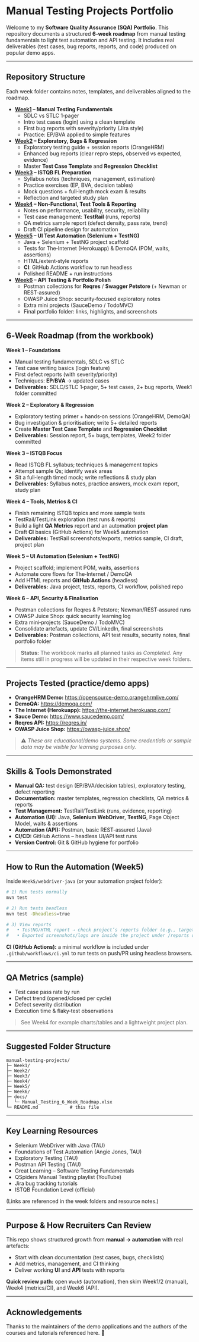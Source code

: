 # Manual Testing Projects Portfolio

Welcome to my **Software Quality Assurance (SQA) Portfolio**. This repository documents a structured **6‑week roadmap** from manual testing fundamentals to light test automation and API testing. It includes real deliverables (test cases, bug reports, reports, and code) produced on popular demo apps.

---

## Repository Structure
Each week folder contains notes, templates, and deliverables aligned to the roadmap.

- **[Week1](./Week1) – Manual Testing Fundamentals**
  - SDLC vs STLC 1‑pager
  - Intro test cases (login) using a clean template
  - First bug reports with severity/priority (Jira style)
  - Practice: EP/BVA applied to simple features
- **[Week2](./Week2) – Exploratory, Bugs & Regression**
  - Exploratory testing guide + session reports (OrangeHRM)
  - Enhanced bug reports (clear repro steps, observed vs expected, evidence)
  - Master **Test Case Template** and **Regression Checklist**
- **[Week3](./Week3) – ISTQB FL Preparation**
  - Syllabus notes (techniques, management, estimation)
  - Practice exercises (EP, BVA, decision tables)
  - Mock questions + full‑length mock exam & results
  - Reflection and targeted study plan
- **[Week4](./Week4) – Non‑Functional, Test Tools & Reporting**
  - Notes on performance, usability, security, reliability
  - Test case management: **TestRail** (runs, reports)
  - QA metrics sample report (defect density, pass rate, trend)
  - Draft CI pipeline design for automation
- **[Week5](./Week5) – UI Test Automation (Selenium + TestNG)**
  - Java + Selenium + TestNG project scaffold
  - Tests for The‑Internet (Herokuapp) & DemoQA (POM, waits, assertions)
  - HTML/extent‑style reports
  - **CI**: GitHub Actions workflow to run headless
  - Polished README + run instructions
- **[Week6](./Week6) – API Testing & Portfolio Polish**
  - Postman collections for **Reqres** / **Swagger Petstore** (+ Newman or REST‑assured)
  - OWASP Juice Shop: security‑focused exploratory notes
  - Extra mini projects (SauceDemo / TodoMVC)
  - Final portfolio folder: links, highlights, and screenshots

---

## 6‑Week Roadmap (from the workbook)
**Week 1 – Foundations**
- Manual testing fundamentals, SDLC vs STLC
- Test case writing basics (login feature)
- First defect reports (with severity/priority)
- Techniques: **EP**/**BVA** → updated cases
- **Deliverables:** SDLC/STLC 1‑pager, 5+ test cases, 2+ bug reports, Week1 folder committed

**Week 2 – Exploratory & Regression**
- Exploratory testing primer + hands‑on sessions (OrangeHRM, DemoQA)
- Bug investigation & prioritisation; write 5+ detailed reports
- Create **Master Test Case Template** and **Regression Checklist**
- **Deliverables:** Session report, 5+ bugs, templates, Week2 folder committed

**Week 3 – ISTQB Focus**
- Read ISTQB FL syllabus; techniques & management topics
- Attempt sample Qs; identify weak areas
- Sit a full‑length timed mock; write reflections & study plan
- **Deliverables:** Syllabus notes, practice answers, mock exam report, study plan

**Week 4 – Tools, Metrics & CI**
- Finish remaining ISTQB topics and more sample tests
- TestRail/TestLink exploration (test runs & reports)
- Build a light **QA Metrics** report and an automation **project plan**
- Draft **CI** basics (GitHub Actions) for Week5 automation
- **Deliverables:** TestRail screenshots/exports, metrics sample, CI draft, project plan

**Week 5 – UI Automation (Selenium + TestNG)**
- Project scaffold; implement POM, waits, assertions
- Automate core flows for The‑Internet / DemoQA
- Add HTML reports and **GitHub Actions** (headless)
- **Deliverables:** Java project, tests, reports, CI workflow, polished repo

**Week 6 – API, Security & Finalisation**
- Postman collections for Reqres & Petstore; Newman/REST‑assured runs
- OWASP Juice Shop: quick security learning log
- Extra mini‑projects (SauceDemo / TodoMVC)
- Consolidate artefacts, update CV/LinkedIn, final screenshots
- **Deliverables:** Postman collections, API test results, security notes, final portfolio folder

> **Status:** The workbook marks all planned tasks as *Completed*. Any items still in progress will be updated in their respective week folders.

---

## Projects Tested (practice/demo apps)
- **OrangeHRM Demo:** https://opensource-demo.orangehrmlive.com/
- **DemoQA:** https://demoqa.com/
- **The Internet (Herokuapp):** https://the-internet.herokuapp.com/
- **Sauce Demo:** https://www.saucedemo.com/
- **Reqres API:** https://reqres.in/
- **OWASP Juice Shop:** https://owasp-juice.shop/

> ⚠️ *These are educational/demo systems. Some credentials or sample data may be visible for learning purposes only.*

---

## Skills & Tools Demonstrated
- **Manual QA:** test design (EP/BVA/decision tables), exploratory testing, defect reporting
- **Documentation:** master templates, regression checklists, QA metrics & reports
- **Test Management:** TestRail/TestLink (runs, evidence, reporting)
- **Automation (UI):** Java, **Selenium WebDriver**, **TestNG**, Page Object Model, waits & assertions
- **Automation (API):** Postman, basic REST‑assured (Java)
- **CI/CD:** GitHub Actions – headless UI/API test runs
- **Version Control:** Git & GitHub hygiene for portfolio

---

## How to Run the Automation (Week5)
Inside `Week5/webdriver-java` (or your automation project folder):

```bash
# 1) Run tests normally
mvn test

# 2) Run tests headless
mvn test -Dheadless=true

# 3) View reports
#   • TestNG/HTML report → check project’s reports folder (e.g., target/surefire-reports or custom /reports)
#   • Exported screenshots/logs are inside the project under /reports or /target (see project README)
```

**CI (GitHub Actions):** a minimal workflow is included under `.github/workflows/ci.yml` to run tests on push/PR using headless browsers.

---

## QA Metrics (sample)
- Test case pass rate by run
- Defect trend (opened/closed per cycle)
- Defect severity distribution
- Execution time & flaky‑test observations

> See Week4 for example charts/tables and a lightweight project plan.

---

## Suggested Folder Structure
```
manual-testing-projects/
├─ Week1/
├─ Week2/
├─ Week3/
├─ Week4/
├─ Week5/
├─ Week6/
├─ docs/                       
│  └─ Manual_Testing_6_Week_Roadmap.xlsx
└─ README.md            # this file
```

---

## Key Learning Resources
- Selenium WebDriver with Java (TAU)
- Foundations of Test Automation (Angie Jones, TAU)
- Exploratory Testing (TAU)
- Postman API Testing (TAU)
- Great Learning – Software Testing Fundamentals
- QSpiders Manual Testing playlist (YouTube)
- Jira bug tracking tutorials
- ISTQB Foundation Level (official)

(Links are referenced in the week folders and resource notes.)

---

## Purpose & How Recruiters Can Review
This repo shows structured growth from **manual → automation** with real artefacts:
- Start with clean documentation (test cases, bugs, checklists)
- Add metrics, management, and CI thinking
- Deliver working **UI** and **API** tests with reports

**Quick review path:** open `Week5` (automation), then skim Week1/2 (manual), Week4 (metrics/CI), and Week6 (API).

---

## Acknowledgements
Thanks to the maintainers of the demo applications and the authors of the courses and tutorials referenced here. 🙌
